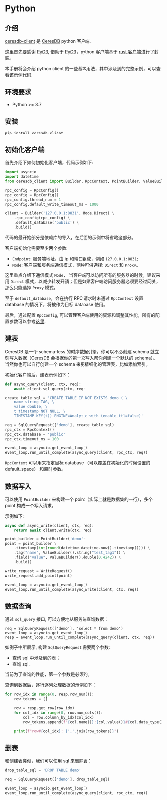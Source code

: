 # Python

## 介绍

[ceresdb-client](https://pypi.org/project/ceresdb-client/) 是 [CeresDB](https://github.com/CeresDB/ceresdb) python 客户端.

这里首先要感谢 [PyO3](https://github.com/PyO3), 借助于 [PyO3](https://github.com/PyO3)，python 客户端基于 [rust 客户端](https://github.com/CeresDB/ceresdb-client-rs)进行了封装。

本手册将会介绍 python client 的一些基本用法，其中涉及到的完整示例，可以查看[该示例代码](https://github.com/CeresDB/ceresdb-client-py/blob/main/examples/read_write.py).

## 环境要求

- Python >= 3.7

## 安装

```bash
pip install ceresdb-client
```

## 初始化客户端

首先介绍下如何初始化客户端，代码示例如下:

```python
import asyncio
import datetime
from ceresdb_client import Builder, RpcContext, PointBuilder, ValueBuilder, WriteRequest, SqlQueryRequest, Mode, RpcConfig

rpc_config = RpcConfig()
rpc_config = RpcConfig()
rpc_config.thread_num = 1
rpc_config.default_write_timeout_ms = 1000

client = Builder('127.0.0.1:8831', Mode.Direct) \
    .rpc_config(rpc_config) \
    .default_database('public') \
    .build()
```

代码的最开始部分是依赖库的导入，在后面的示例中将省略这部分。

客户端初始化需要至少两个参数:

- `Endpoint`: 服务端地址，由 ip 和端口组成，例如 `127.0.0.1:8831`;
- `Mode`: 客户端和服务端通信模式，两种可供选择: `Direct` 和 `Proxy`。

这里重点介绍下通信模式 `Mode`， 当客户端可以访问所有的服务器的时候，建议采用 `Direct` 模式，以减少转发开销；但是如果客户端访问服务器必须要经过网关，那么只能选择 `Proxy` 模式。

至于 `default_database`，会在执行 RPC 请求时未通过 `RpcContext` 设置 database 的情况下，将被作为目标 database 使用。

最后，通过配置 `RpcConfig`, 可以管理客户端使用的资源和调整其性能，所有的配置参数可以参考[这里](https://github.com/CeresDB/ceresdb-client-py/blob/main/ceresdb_client.pyi).

## 建表

CeresDB 是一个 schema-less 的时序数据引擎，你可以不必创建 schema 就立刻写入数据（CeresDB 会根据你的第一次写入帮你创建一个默认的 schema）。
当然你也可以自行创建一个 schema 来更精细化的管理表，比如添加索引。

初始化客户端后，建表示例如下：

```python
def async_query(client, ctx, req):
    await client.sql_query(ctx, req)

create_table_sql = 'CREATE TABLE IF NOT EXISTS demo ( \
    name string TAG, \
    value double, \
    t timestamp NOT NULL, \
    TIMESTAMP KEY(t)) ENGINE=Analytic with (enable_ttl=false)'

req = SqlQueryRequest(['demo'], create_table_sql)
rpc_ctx = RpcContext()
rpc_ctx.database = 'public'
rpc_ctx.timeout_ms = 100

event_loop = asyncio.get_event_loop()
event_loop.run_until_complete(async_query(client, rpc_ctx, req))
```

`RpcContext` 可以用来指定目标 database （可以覆盖在初始化的时候设置的 default_space） 和超时参数。

## 数据写入

可以使用 `PointBuilder` 来构建一个 point（实际上就是数据集的一行），多个 point 构成一个写入请求。

示例如下:

```python
async def async_write(client, ctx, req):
    return await client.write(ctx, req)

point_builder = PointBuilder('demo')
point = point_builder \
    .timestamp(int(round(datetime.datetime.now().timestamp()))) \
    .tag("name", ValueBuilder().string("test_tag1")) \
    .field("value", ValueBuilder().double(0.4242)) \
    .build()

write_request = WriteRequest()
write_request.add_point(point)

event_loop = asyncio.get_event_loop()
event_loop.run_until_complete(async_write(client, ctx, req))
```

## 数据查询

通过 `sql_query` 接口, 可以方便地从服务端查询数据：

```
req = SqlQueryRequest(['demo'], 'select * from demo')
event_loop = asyncio.get_event_loop()
resp = event_loop.run_until_complete(async_query(client, ctx, req))
```

如例子中所展示, 构建 `SqlQueryRequest` 需要两个参数:

- 查询 sql 中涉及到的表；
- 查询 sql.

当前为了查询的性能，第一个参数是必须的。

查询到数据后，逐行逐列处理数据的示例如下：

```python
for row_idx in range(0, resp.row_num()):
    row_tokens = []

    row = resp.get_row(row_idx)
    for col_idx in range(0, row.num_cols()):
        col = row.column_by_idx(col_idx)
        row_tokens.append(f"{col.name()}:{col.value()}#{col.data_type()}")

    print(f"row#{col_idx}: {','.join(row_tokens)}")
```

## 删表

和创建表类似，我们可以使用 sql 来删除表：

```python
drop_table_sql = 'DROP TABLE demo'

req = SqlQueryRequest(['demo'], drop_table_sql)

event_loop = asyncio.get_event_loop()
event_loop.run_until_complete(async_query(client, rpc_ctx, req))
```
